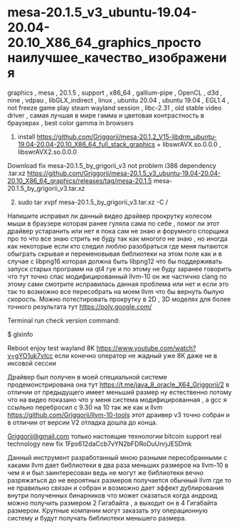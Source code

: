 # mesa-20.1.5_v3_ubuntu-19.04-20.04-20.10_X86_64_graphics_просто наилучшее_качество_изображения
graphics , mesa , 20.1.5 , support , x86_64 , gallium-pipe , OpenCL , d3d , nine , vdpau , libGLX_indirect , linux , ubuntu 20.04 , ubuntu 19.04 , EGL1.4 , not freeze game play steam wayland session , libc-2.31 , old stable video driver , самая лучшая в мире гамма и цветовая контрастность в браузерах , best color gamma in browsers

1) install https://github.com/Griggorii/mesa-20.1.2_V15-libdrm_ubuntu-19.04-20.04-20.10_X86_64_full_stack_graphics + libswrAVX.so.0.0.0 , libswrAVX2.so.0.0.0

Download fix mesa-20.1.5_by_grigorii_v3 not problem i386 dependency .tar.xz https://github.com/Griggorii/mesa-20.1.5_v3_ubuntu-19.04-20.04-20.10_X86_64_graphics/releases/tag/mesa-20.1.5 mesa-20.1.5_by_grigorii_v3.tar.xz

2) sudo tar xvpf mesa-20.1.5_by_grigorii_v3.tar.xz -C /

Напишите исправил ли данный видео драйвер прокрутку колесом мыши в браузере которая ранее гуляла сама по себе , помог ли этот драйвер устаранить или нет я пока сам не знаю и форумного спорщика про то что все знаю стрить не буду так как многого не знаю , но иногда как некоторые если кто следил люблю разобраться где меня пытаются обыграть скрывая и переменовывая библиотеки на этом поле как и в случае с libpng16 которая должна быть libpng12 что бы поддерживать запуск старых программ на qt4 гуе и по этому не буду заранее говорить что тут точно спас модифицированный llvm-10 он же частично clang по этому сами смотрите исправилась данная проблема или нет и если это так то возможно все пересобрать на моем llvm что бы вернуть былую скорость. Можно потестировать прокрутку в 2D , 3D моделях для более точного результата тут https://poly.google.com/

Terminal run check version command:

$ glxinfo

Reboot enjoy test wayland 8K https://www.youtube.com/watch?v=gYO1uk7vIcc если конечно оператор не жадный уже 8K даже не в иксовой сессии

Драйвер был получен в моей специальной системе продемонстрирована она тут https://t.me/java_8_oracle_X64_Griggorii/2 в отличии от предыдущего имеет меньший размер ну естественно потому что на видео показано что у меня система модифицированная , а gcc я ссыльно перебросил с 9.30 на 10 так же как и llvm https://github.com/Griggorii/llvm-10-tools этот драивер  v3 точно собран и в отличии от версии V2 отладка дошла до конца.

Griggorii@gmail.com только настоящие технологии bitcoin support real technology new fix 1Fps612daCcb7vYN2bFDRoDuUnrjJESDmk

Данный инструмент разработанный мною разными пересобранными с хаками llvm дает библиотеки в два раза меньших размеров на llvm-10 в чем я и был заинтересован ведь не могут же библиотеки вечно разряжаться до не вероятных размеров получается обычный llvm где то не правильно связан и собран и возможно дает эффект дублирования внутри полученных бинарников что может сказаться когда андроид можно получить размером 2 Гигабайта , а выходит он в 4 Гигабайта размером. Крупные компании могут заказать эту операционную систему и будут получать библиотеки меньшего размера.




